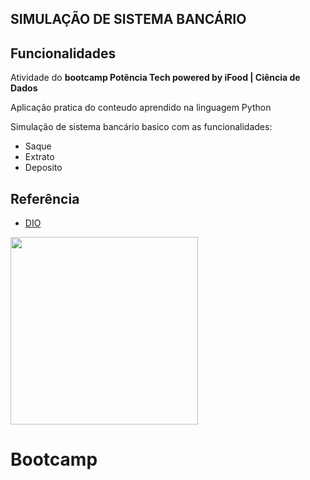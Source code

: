 ## SIMULAÇÃO DE SISTEMA BANCÁRIO  


## Funcionalidades

Atividade do **bootcamp Potência Tech powered by iFood | Ciência de Dados**

Aplicação pratica do conteudo aprendido na linguagem Python

Simulação de sistema bancário basico com as funcionalidades:

- Saque
- Extrato
- Deposito



## Referência

 - [DIO](dio.me)


<img loading="lazy" src="https://hermes.dio.me/tracks/f5dba255-da18-427a-a02a-ca11a339c1cd.png" width="300" height="300"/>



# Bootcamp
